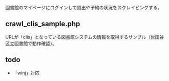 図書館のマイページにログインして貸出や予約の状況をスクレイピングする。

## crawl_clis_sample.php

URLが「clis」となっている図書館システムの情報を取得するサンプル（世田谷区立図書館で動作確認）。

## todo

- 「winj」対応
